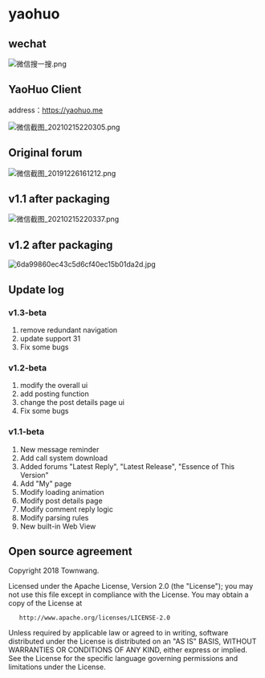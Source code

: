 # yaohuo

## wechat 
![微信搜一搜.png](https://i.loli.net/2021/02/15/jSwT6k32pY4qyXB.png)
## YaoHuo Client

address：https://yaohuo.me

![微信截图_20210215220305.png](https://i.loli.net/2021/02/15/9AniMuLX43y2pw1.png)

## Original forum
![微信截图_20191226161212.png](https://i.loli.net/2019/12/26/ZP4fAdpUzxnBq71.png)
## v1.1 after packaging
![微信截图_20210215220337.png](https://i.loli.net/2021/02/15/MIixvFaweuykp6O.png)

## v1.2 after packaging
![6da99860ec43c5d6cf40ec15b01da2d.jpg](https://i.loli.net/2021/02/15/XwCdAnz4V7JZUIe.jpg)
## Update log
### v1.3-beta
1. remove redundant navigation
2. update support 31
3. Fix some bugs
### v1.2-beta
1. modify the overall ui
2. add posting function
3. change the post details page ui
4. Fix some bugs

### v1.1-beta
1. New message reminder
2. Add call system download
3. Added forums "Latest Reply", "Latest Release", "Essence of This Version"
4. Add "My" page
5. Modify loading animation
6. Modify post details page
7. Modify comment reply logic
8. Modify parsing rules
9. New built-in Web View

## Open source agreement

   Copyright 2018 Townwang.

   Licensed under the Apache License, Version 2.0 (the "License");
   you may not use this file except in compliance with the License.
   You may obtain a copy of the License at

       http://www.apache.org/licenses/LICENSE-2.0

   Unless required by applicable law or agreed to in writing, software
   distributed under the License is distributed on an "AS IS" BASIS,
   WITHOUT WARRANTIES OR CONDITIONS OF ANY KIND, either express or implied.
   See the License for the specific language governing permissions and
   limitations under the License.